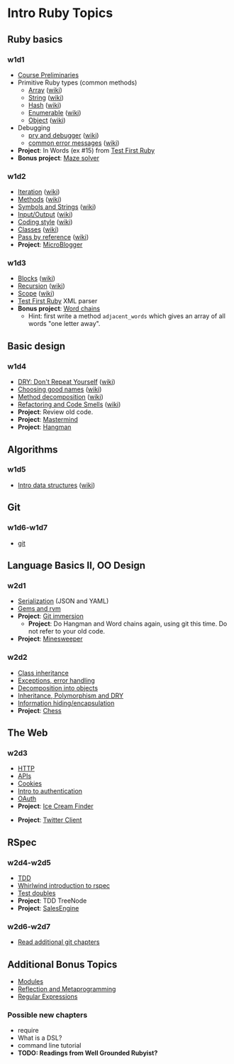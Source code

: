 # Intro Ruby Topics

## Ruby basics
### w1d1
+ [Course Preliminaries](https://github.com/ruggeri/ruby-curriculum/blob/master/meta/course-preliminaries.md)
+ Primitive Ruby types (common methods)
  + [Array][array] ([wiki][wiki-array])
  + [String][string] ([wiki][wiki-string])
  + [Hash][hash] ([wiki][wiki-hash])
  + [Enumerable][enumerable] ([wiki][wiki-enumerable])
  + [Object][object] ([wiki][wiki-object])
+ Debugging
  + [pry and debugger][pry-and-debugger] ([wiki][wiki-pry-and-debugger])
  + [common error messages][common-error-messages] ([wiki][wiki-common-error-messages])
+ **Project**: In Words (ex #15) from [Test First Ruby][test-first-ruby]
+ **Bonus project**: [Maze solver][maze-project]

[array]: https://github.com/ruggeri/ruby-curriculum/blob/master/language-basics/data-structures/array.md
[wiki-array]: https://github.com/ruggeri/ruby-curriculum/wiki/Array:-questions
[string]: https://github.com/ruggeri/ruby-curriculum/blob/master/language-basics/data-structures/string.md
[wiki-string]: https://github.com/ruggeri/ruby-curriculum/wiki/String:-questions
[hash]: https://github.com/ruggeri/ruby-curriculum/blob/master/language-basics/data-structures/hash.md
[wiki-hash]: https://github.com/ruggeri/ruby-curriculum/wiki/Hash:-questions
[enumerable]: https://github.com/ruggeri/ruby-curriculum/blob/master/language-basics/data-structures/enumerable.md
[wiki-enumerable]: https://github.com/ruggeri/ruby-curriculum/wiki/Enumerable:-questions
[object]: https://github.com/ruggeri/ruby-curriculum/blob/master/language-basics/data-structures/object.md
[wiki-object]: https://github.com/ruggeri/ruby-curriculum/wiki/Object:-questions
[pry-and-debugger]: https://github.com/ruggeri/ruby-curriculum/blob/master/debugging/debugger.md
[wiki-pry-and-debugger]: https://github.com/ruggeri/ruby-curriculum/wiki/Pry-and-debugger:-questions
[common-error-messages]: https://github.com/ruggeri/ruby-curriculum/blob/master/debugging/common-exceptions.md
[wiki-common-error-messages]: https://github.com/ruggeri/ruby-curriculum/wiki/Error-messages:-questions

[test-first-ruby]: https://github.com/alexch/learn_ruby
[maze-project]: https://github.com/ruggeri/ruby-curriculum/blob/master/projects/maze-solver.md

### w1d2
+ [Iteration][iteration] ([wiki][wiki-iteration])
+ [Methods][methods] ([wiki][wiki-methods])
+ [Symbols and Strings][symbols-and-strings] ([wiki][wiki-symbols-and-strings])
+ [Input/Output][input-output] ([wiki][wiki-input-output])
+ [Coding style][coding-style] ([wiki][wiki-coding-style])
+ [Classes][classes] ([wiki][wiki-classes])
+ [Pass by reference][pass-by-reference] ([wiki][wiki-pass-by-reference])
+ **Project**: [MicroBlogger][microblogger]

[iteration]: https://github.com/ruggeri/ruby-curriculum/blob/master/language-basics/iteration.md
[wiki-iteration]: https://github.com/ruggeri/ruby-curriculum/wiki/Iteration:-questions
[methods]: https://github.com/ruggeri/ruby-curriculum/blob/master/language-basics/methods.md
[wiki-methods]: https://github.com/ruggeri/ruby-curriculum/wiki/Methods:-questions
[symbols-and-strings]: https://github.com/ruggeri/ruby-curriculum/blob/master/language-basics/symbols-and-strings.md
[wiki-symbols-and-strings]: https://github.com/ruggeri/ruby-curriculum/wiki/Symbols-and-strings:-questions
[input-output]: https://github.com/ruggeri/ruby-curriculum/blob/master/language-basics/io.md
[wiki-input-output]: https://github.com/ruggeri/ruby-curriculum/wiki/Input-output:-questions
[coding-style]: https://github.com/ruggeri/ruby-curriculum/blob/master/language-basics/coding-style.md
[wiki-coding-style]: https://github.com/ruggeri/ruby-curriculum/wiki/Coding-style:-questions
[classes]: https://github.com/ruggeri/ruby-curriculum/blob/master/language-basics/classes.md
[wiki-classes]: https://github.com/ruggeri/ruby-curriculum/wiki/Classes:-questions
[pass-by-reference]: https://github.com/ruggeri/ruby-curriculum/blob/master/language-basics/pass-by-reference.md
[wiki-pass-by-reference]: https://github.com/ruggeri/ruby-curriculum/wiki/Pass-by-reference:-questions

[microblogger]: http://tutorials.jumpstartlab.com/projects/microblogger.html

### w1d3
+ [Blocks][blocks] ([wiki][wiki-blocks])
+ [Recursion][recursion] ([wiki][wiki-recursion])
+ [Scope][scope] ([wiki][wiki-scope])
+ [Test First Ruby][test-first-ruby] XML parser
+ **Bonus project**: [Word chains][word-chains]
  + Hint: first write a method `adjacent_words` which gives an array
    of all words "one letter away".

[blocks]: https://github.com/ruggeri/ruby-curriculum/blob/master/language-basics/blocks.md
[wiki-blocks]: https://github.com/ruggeri/ruby-curriculum/wiki/Blocks:-questions
[recursion]: https://github.com/ruggeri/ruby-curriculum/blob/master/language-basics/recursion.md
[wiki-recursion]: https://github.com/ruggeri/ruby-curriculum/wiki/Recursion:-questions
[scope]: https://github.com/ruggeri/ruby-curriculum/blob/master/language-basics/scope.md
[wiki-scope]: https://github.com/ruggeri/ruby-curriculum/wiki/Scope:-questions
[word-chains]:  http://www.rubyquiz.com/quiz44.html

[test-first-ruby]: https://github.com/alexch/learn_ruby

## Basic design
### w1d4
+ [DRY: Don't Repeat Yourself][dry] ([wiki][wiki-dry])
+ [Choosing good names][naming] ([wiki][wiki-naming])
+ [Method decomposition][method-decomposition] ([wiki][wiki-method-decomposition])
+ [Refactoring and Code Smells][code-smells] ([wiki][wiki-code-smells])
+ **Project**: Review old code.
+ **Project**: [Mastermind][mastermind]
+ **Project**: [Hangman][hangman]

[dry]: https://github.com/ruggeri/ruby-curriculum/blob/master/basic-design/dry.md
[wiki-dry]: https://github.com/ruggeri/ruby-curriculum/wiki/DRY:-questions
[naming]: https://github.com/ruggeri/ruby-curriculum/blob/master/basic-design/naming.md
[wiki-naming]: https://github.com/ruggeri/ruby-curriculum/wiki/Choosing-good-names:-questions
[method-decomposition]: https://github.com/ruggeri/ruby-curriculum/blob/master/basic-design/method-decomposition.md
[wiki-method-decomposition]: https://github.com/ruggeri/ruby-curriculum/wiki/Method-decomposition:-questions
[code-smells]: https://github.com/ruggeri/ruby-curriculum/blob/master/basic-design/refactoring.md
[wiki-code-smells]: https://github.com/ruggeri/ruby-curriculum/wiki/Refactoring-and-code-smells:-questions

[mastermind]: https://github.com/ruggeri/ruby-curriculum/blob/master/projects/mastermind.md
[hangman]: https://github.com/ruggeri/ruby-curriculum/blob/master/projects/hangman.md

## Algorithms
### w1d5
+ [Intro data structures][intro-data-structures] ([wiki][wiki-intro-data-structures])

[intro-data-structures]: https://github.com/ruggeri/ruby-curriculum/blob/master/intro-algorithms.md
[wiki-intro-data-structures]: https://github.com/ruggeri/ruby-curriculum/wiki/Intro-data-structures:-questions

## Git
### w1d6-w1d7
+ [git](https://github.com/ruggeri/ruby-curriculum/blob/master/git.md)

## Language Basics II, OO Design
### w2d1
+ [Serialization](https://github.com/ruggeri/ruby-curriculum/blob/master/language-basics/serialization.md) (JSON and YAML)
+ [Gems and rvm](https://github.com/ruggeri/ruby-curriculum/blob/master/language-intermediate/gems-and-rvm.md)
+ **Project**: [Git immersion](http://gitimmersion.com/)
  + **Project**: Do Hangman and Word chains again, using git this
  time. Do not refer to your old code.
+ **Project**: [Minesweeper][minesweeper]

[minesweeper]: https://github.com/ruggeri/ruby-curriculum/blob/master/projects/minesweeper.md

### w2d2
+ [Class inheritance](https://github.com/ruggeri/ruby-curriculum/blob/master/language-basics/inheritance.md)
+ [Exceptions, error handling](https://github.com/ruggeri/ruby-curriculum/blob/master/language-basics/exceptions.md)
+ [Decomposition into objects](https://github.com/ruggeri/ruby-curriculum/blob/master/oo-design/decomposition.md)
+ [Inheritance, Polymorphism and DRY](https://github.com/ruggeri/ruby-curriculum/blob/master/oo-design/inheritance.md)
+ [Information hiding/encapsulation](https://github.com/ruggeri/ruby-curriculum/blob/master/oo-design/hiding.md)
+ **Project**: [Chess](https://github.com/ruggeri/ruby-curriculum/blob/master/projects/chess.md)

## The Web
### w2d3
+ [HTTP](https://github.com/ruggeri/ruby-curriculum/blob/master/the-web/http.md)
+ [APIs](https://github.com/ruggeri/ruby-curriculum/blob/master/the-web/apis.md)
+ [Cookies](https://github.com/ruggeri/ruby-curriculum/blob/master/the-web/cookies.md)
+ [Intro to authentication](https://github.com/ruggeri/ruby-curriculum/blob/master/the-web/intro-auth.md)
+ [OAuth](https://github.com/ruggeri/ruby-curriculum/blob/master/the-web/oauth.md)
+ **Project**: [Ice Cream Finder](https://github.com/ruggeri/ruby-curriculum/blob/master/projects/ice-cream-finder.md)
* **Project**: [Twitter Client](https://github.com/ruggeri/ruby-curriculum/blob/master/projects/twitter-client.md)

## RSpec
### w2d4-w2d5
+ [TDD](https://github.com/ruggeri/ruby-curriculum/blob/master/rspec/intro-tdd.md)
+ [Whirlwind introduction to rspec](https://github.com/ruggeri/ruby-curriculum/blob/master/rspec/intro-rspec.md)
+ [Test doubles](https://github.com/ruggeri/ruby-curriculum/blob/master/rspec/test-doubles.md)
+ **Project**: TDD TreeNode
+ **Project**: [SalesEngine][sales-engine]

[sales-engine]: http://tutorials.jumpstartlab.com/projects/sales_engine.html

### w2d6-w2d7
+ [Read additional git chapters](https://github.com/ruggeri/ruby-curriculum/blob/master/git.md)

## Additional Bonus Topics
+ [Modules](https://github.com/ruggeri/ruby-curriculum/blob/master/language-intermediate/modules.md)
+ [Reflection and Metaprogramming](https://github.com/ruggeri/ruby-curriculum/blob/master/language-intermediate/reflection.md)
+ [Regular Expressions](https://github.com/ruggeri/ruby-curriculum/blob/master/regex.md)

### Possible new chapters
* require
* What is a DSL?
* command line tutorial
* **TODO: Readings from Well Grounded Rubyist?**
